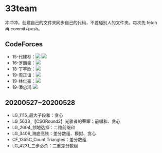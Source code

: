 # 33team

冲冲冲，创建自己的文件夹同步自己的代码，不要碰别人的文件夹。每次先 fetch 再 commit+push。

## CodeForces

- 15-代建杉：[![](http://cfrating.ihcr.top/?user=wood3s)](https://codeforces.com/profile/wood3s) [![](http://cfrating.ihcr.top/?user=wood3xuxu)](https://codeforces.com/profile/wood3xuxu)
- 16-罗巍豪：[![](http://cfrating.ihcr.top/?user=Deft_t)](https://codeforces.com/profile/Deft_t)
- 18-丁宇欣：[![](http://cfrating.ihcr.top/?user=ant_boy)](https://codeforces.com/profile/ant_boy)
- 19-周正谊：[![](http://cfrating.ihcr.top/?user=shroud777)](https://codeforces.com/profile/shroud777) 	 
- 19-林仁豪：[![](http://cfrating.ihcr.top/?user=Lqingyi)](https://codeforces.com/profile/Lqingyi)
- 19-潘忠鸿 [![](http://cfrating.ihcr.top/?user=Feadil)](https://codeforces.com/profile/Feadil)


## 20200527~20200528

- LG_1115_最大子段和：贪心
- LG_5638_【CSGRound2】光骓者的荣耀：前缀和、贪心
- LG_2004_领地选择：二维前缀和
- LG_3406_海底高铁：差分数组、模拟、贪心
- CF_1355C_Count Triangles：差分数组
- LG_4231_三步必杀：二重差分数组

	
